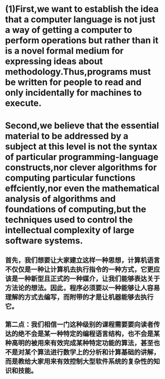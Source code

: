 # (1)First,we want to establish the idea that a computer language is not just a way of getting a computer to perform operations but rather than it is a novel formal medium for expressing ideas about methodology.Thus,programs must be written for people to read and only incidentally for machines to execute.
# Second,we believe that the essential material to be addressed by a subject at this level is not the syntax of particular programming-language constructs,nor clever algorithms for computing particular functions effciently,nor even the mathematical analysis of algorithms and foundations of computing,but the techniques used to control the intellectual complexity of large software systems.
## 首先，我们想要让大家建立这样一种思想，计算机语言不仅仅是一种让计算机去执行指令的一种方式，它更应该是一种新型且正式的一种媒介，让我们能够表达关于方法论的想法。因此，程序必须要以一种能够让人容易理解的方式去编写，而附带的才是让机器能够去执行它。
## 第二点：我们相信一门这种级别的课程需要要向读者传达的绝不会是某一种特定的编程语言结构，也不会是某种高明的被用来有效完成某种特定功能的算法，甚至也不是对某个算法进行数学上的分析和计算基础的讲解，而是教给大家用来有效控制大型软件系统的复杂性的知识和技能。
